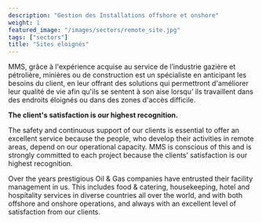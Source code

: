 ```yaml
---
description: "Gestion des Installations offshore et onshore"
weight: 1
featured_image: "/images/sectors/remote_site.jpg"
tags: ["sectors"]
title: "Sites eloignés"
---
```


MMS, grâce à l'expérience acquise au service de l’industrie gazière et pétrolière, minières ou de construction est un spécialiste en anticipant les besoins du client, en leur offrant des solutions qui permettront d'améliorer leur qualité de vie afin qu'ils se sentent à son aise lorsqu’ ils travaillent dans des endroits éloignés ou dans des zones d'accès difficile.

**The client's satisfaction is our highest recognition.**

The safety and continuous support of our clients is essential to offer an excellent service because the people, who develop their activities in remote areas, depend on our operational capacity. MMS is conscious of this and is strongly committed to each project because the clients’ satisfaction is our highest recognition.


Over the years prestigious Oil & Gas companies have entrusted their facility management in us. This includes food & catering, housekeeping, hotel and hospitality services in diverse countries all over the world, and with both offshore and onshore operations, and always with an excellent level of satisfaction from our clients.


